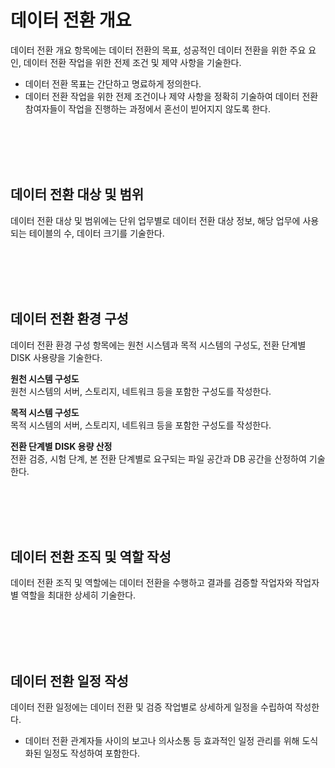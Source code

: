 # 데이터 전환 개요
데이터 전환 개요 항목에는 데이터 전환의 목표, 성공적인 데이터 전환을 위한 주요 요인, 데이터 전환 작업을 위한 전제 조건 및 제약 사항을 기술한다.
- 데이터 전환 목표는 간단하고 명료하게 정의한다.
- 데이터 전환 작업을 위한 전제 조건이나 제약 사항을 정확히 기술하여 데이터 전환 참여자들이 작업을 진행하는 과정에서 혼선이 빋어지지 않도록 한다.

<br>
<br>
<br>
<br>

## 데이터 전환 대상 및 범위
데이터 전환 대상 및 범위에는 단위 업무별로 데이터 전환 대상 정보, 해당 업무에 사용되는 테이블의 수, 데이터 크기를 기술한다.

<br>
<br>
<br>
<br>

## 데이터 전환 환경 구성
데이터 전환 환경 구성 항목에는 원천 시스템과 목적 시스템의 구성도, 전환 단계별 DISK 사용량을 기술한다.

**원천 시스템 구성도**   
원천 시스템의 서버, 스토리지, 네트워크 등을 포함한 구성도를 작성한다.

**목적 시스템 구성도**   
목적 시스템의 서버, 스토리지, 네트워크 등을 포함한 구성도를 작성한다.

**전환 단계별 DISK 용량 산정**   
전환 검증, 시험 단계, 본 전환 단계별로 요구되는 파일 공간과 DB 공간을 산정하여 기술한다.

<br>
<br>
<br>
<br>

## 데이터 전환 조직 및 역할 작성
데이터 전환 조직 및 역할에는 데이터 전환을 수행하고 결과를 검증할 작업자와 작업자별 역할을 최대한 상세히 기술한다.

<br>
<br>
<br>
<br>

## 데이터 전환 일정 작성
데이터 전환 일정에는 데이터 전환 및 검증 작업별로 상세하게 일정을 수립하여 작성한다.
- 데이터 전환 관계자들 사이의 보고나 의사소통 등 효과적인 일정 관리를 위해 도식화된 일정도 작성하여 포함한다.

